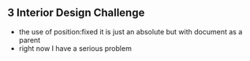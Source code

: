 ## 3 Interior Design Challenge
- the use of position:fixed it is just an absolute but with document as a parent 
- right now I have a serious problem